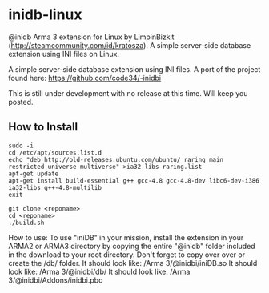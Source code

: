 inidb-linux
===========

@inidb Arma 3 extension for Linux by LimpinBizkit (http://steamcommunity.com/id/kratosza). A simple server-side database extension using INI files on Linux.

A simple server-side database extension using INI files. A port of the project found here: https://github.com/code34/-inidbi

This is still under development with no release at this time. Will keep you posted.

## How to Install
~~~
sudo -i 
cd /etc/apt/sources.list.d
echo "deb http://old-releases.ubuntu.com/ubuntu/ raring main restricted universe multiverse" >ia32-libs-raring.list
apt-get update
apt-get install build-essential g++ gcc-4.8 gcc-4.8-dev libc6-dev-i386 ia32-libs g++-4.8-multilib
exit

git clone <reponame>
cd <reponame>
./build.sh
~~~

How to use:
To use "iniDB" in your mission, install the extension in your ARMA2 or ARMA3 directory by copying the entire "@inidb" folder included in the download to your root directory.
Don't forget to copy over over or create the /db/ folder.
It should look like: /Arma 3/@inidbi/iniDB.so
It should look like: /Arma 3/@inidbi/db/
It should look like: /Arma 3/@inidbi/Addons/inidbi.pbo
